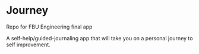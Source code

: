 # Journey
Repo for FBU Engineering final app

A self-help/guided-journaling app that will take you on a personal journey to self improvement.
